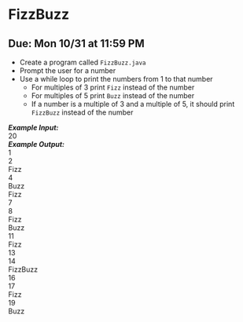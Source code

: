 # FizzBuzz

## Due: Mon 10/31 at 11:59 PM

- Create a program called `FizzBuzz.java`
- Prompt the user for a number
- Use a while loop to print the numbers from 1 to that number
  - For multiples of 3 print `Fizz` instead of the number
  - For multiples of 5 print `Buzz` instead of the number
  - If a number is a multiple of 3 and a multiple of 5, it should print `FizzBuzz` instead of the number

***Example Input:***\
20\
***Example Output:***\
1\
2\
Fizz\
4\
Buzz\
Fizz\
7\
8\
Fizz\
Buzz\
11\
Fizz\
13\
14\
FizzBuzz\
16\
17\
Fizz\
19\
Buzz
